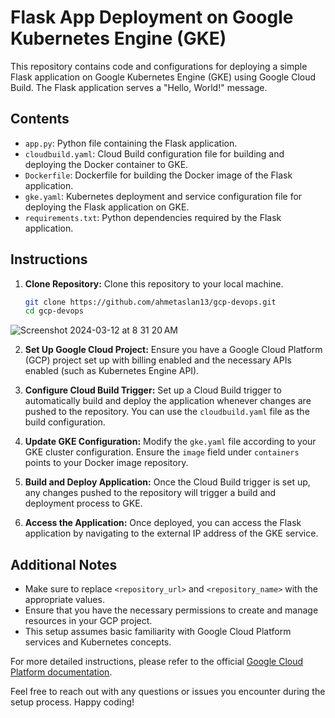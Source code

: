 # Flask App Deployment on Google Kubernetes Engine (GKE)

This repository contains code and configurations for deploying a simple Flask application on Google Kubernetes Engine (GKE) using Google Cloud Build. The Flask application serves a "Hello, World!" message.

## Contents

- `app.py`: Python file containing the Flask application.
- `cloudbuild.yaml`: Cloud Build configuration file for building and deploying the Docker container to GKE.
- `Dockerfile`: Dockerfile for building the Docker image of the Flask application.
- `gke.yaml`: Kubernetes deployment and service configuration file for deploying the Flask application on GKE.
- `requirements.txt`: Python dependencies required by the Flask application.

## Instructions

1. **Clone Repository:**
   Clone this repository to your local machine.

   ```bash
   git clone https://github.com/ahmetaslan13/gcp-devops.git
   cd gcp-devops
   ```
![Screenshot 2024-03-12 at 8 31 20 AM](https://github.com/ahmetaslan13/gcp-devops/assets/72533023/0ecc663f-42dc-4e0d-9de6-a4f574ddac69)

2. **Set Up Google Cloud Project:**
   Ensure you have a Google Cloud Platform (GCP) project set up with billing enabled and the necessary APIs enabled (such as Kubernetes Engine API).

3. **Configure Cloud Build Trigger:**
   Set up a Cloud Build trigger to automatically build and deploy the application whenever changes are pushed to the repository. You can use the `cloudbuild.yaml` file as the build configuration.

4. **Update GKE Configuration:**
   Modify the `gke.yaml` file according to your GKE cluster configuration. Ensure the `image` field under `containers` points to your Docker image repository.

5. **Build and Deploy Application:**
   Once the Cloud Build trigger is set up, any changes pushed to the repository will trigger a build and deployment process to GKE.

6. **Access the Application:**
   Once deployed, you can access the Flask application by navigating to the external IP address of the GKE service.

## Additional Notes

- Make sure to replace `<repository_url>` and `<repository_name>` with the appropriate values.
- Ensure that you have the necessary permissions to create and manage resources in your GCP project.
- This setup assumes basic familiarity with Google Cloud Platform services and Kubernetes concepts.

For more detailed instructions, please refer to the official [Google Cloud Platform documentation](https://cloud.google.com/docs).

Feel free to reach out with any questions or issues you encounter during the setup process. Happy coding!
